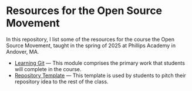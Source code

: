 # Resources for the Open Source Movement

In this repository, I list some of the resources for the course the Open Source Movement, taught in the spring of 2025 at Phillips Academy in Andover, MA.

* [Learning Git]() — This module comprises the primary work that students will complete in the course.
* [Repository Template](repository_template.md) — This template is used by students to pitch their repository idea to the rest of the class.